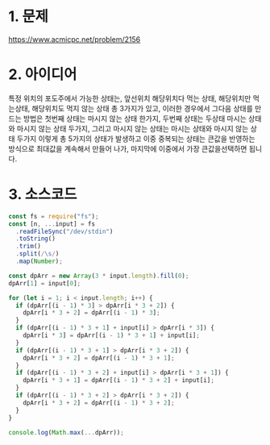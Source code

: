 # 1. 문제

https://www.acmicpc.net/problem/2156

# 2. 아이디어

특정 위치의 포도주에서 가능한 상태는, 앞선위치 해당위치다 먹는 상태, 해당위치만 먹는상태, 해당위치도 먹지 않는 상태 총 3가지가 있고, 이러한 경우에서 그다음 상태를 만드는 방법은 첫번째 상태는 마시지 않는 상태 한가지, 두번째 상태는 두상태 마시는 상태와 마시지 않는 상태 두가지, 그리고 마시지 않는 상태는 마시는 상태와 마시지 않는 상태 두가지 이렇게 총 5가지의 상태가 발생하고 이중 중복되는 상태는 큰값을 반영하는 방식으로 최대값을 계속해서 만들어 나가, 마지막에 이중에서 가장 큰값을선택하면 됩니다.

# 3. 소스코드

```javascript
const fs = require("fs");
const [n, ...input] = fs
  .readFileSync("/dev/stdin")
  .toString()
  .trim()
  .split(/\s/)
  .map(Number);

const dpArr = new Array(3 * input.length).fill(0);
dpArr[1] = input[0];

for (let i = 1; i < input.length; i++) {
  if (dpArr[(i - 1) * 3] > dpArr[i * 3 + 2]) {
    dpArr[i * 3 + 2] = dpArr[(i - 1) * 3];
  }
  if (dpArr[(i - 1) * 3 + 1] + input[i] > dpArr[i * 3]) {
    dpArr[i * 3] = dpArr[(i - 1) * 3 + 1] + input[i];
  }
  if (dpArr[(i - 1) * 3 + 1] > dpArr[i * 3 + 2]) {
    dpArr[i * 3 + 2] = dpArr[(i - 1) * 3 + 1];
  }
  if (dpArr[(i - 1) * 3 + 2] + input[i] > dpArr[i * 3 + 1]) {
    dpArr[i * 3 + 1] = dpArr[(i - 1) * 3 + 2] + input[i];
  }
  if (dpArr[(i - 1) * 3 + 2] > dpArr[i * 3 + 2]) {
    dpArr[i * 3 + 2] = dpArr[(i - 1) * 3 + 2];
  }
}

console.log(Math.max(...dpArr));
```
